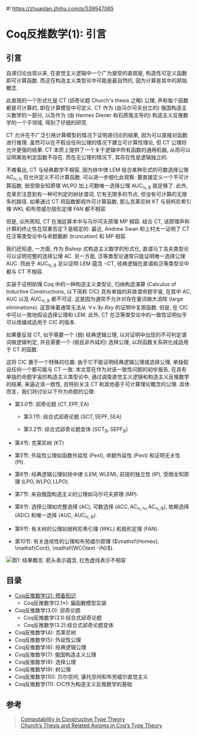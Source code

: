 #! https://zhuanlan.zhihu.com/p/539947065
# Coq反推数学(1): 引言

## 引言

自递归论出现以来, 在直觉主义逻辑中一个广为接受的直观是, 构造性可定义函数即可计算函数. 而这在构造主义类型论中可能是最自然的, 因为计算是其中的原始概念.

此直观的一个形式化是 $\mathsf{CT}$ (邱奇论题 Church's thesis 之略) 公理, 声称每个函数都是可计算的, 即在计算模型中可定义. $\mathsf{CT}$ 作为 (由马尔可夫创立的) 俄国构造主义数学的一部分, 以及作为 (由 Hannes Diener 和石原哉主导的) 构造主义反推数学的一个子领域, 得到了仔细的研究.

$\mathsf{CT}$ 允许在不广泛引用计算模型的情况下证明递归论的结果, 因为可以直接对函数进行推理. 虽然可以在不假设任何公理的情况下建立可计算性理论, 但 $\mathsf{CT}$ 公理将允许更强的结果. $\mathsf{CT}$ 本质上提供了一个关于逻辑中所有函数的通用机器, 从而可以证明某些判定函数不存在. 而在无公理的情况下, 其存在性是逻辑独立的.

不难看出, $\mathsf{CT}$ 与经典数学不相容, 因为排中律 $\mathsf{LEM}$ 结合某种形式的可数选择公理 $\mathsf{AC}_{\mathbb{N},\mathbb{N}}$ 将允许定义不可计算函数. 可以进一步细化此观察: 要直接定义一个不可计算函数, 弱受限全知原理 $\mathsf{WLPO}$ 加上可数唯一选择公理 $\mathsf{AUC}_{\mathbb{N},\mathbb{B}}$ 就足够了. 此外, 克莱尼注意到有一种可判定的树状谓词, 它有无限多的节点, 但没有可计算的无限多的路径. 如果通过 $\mathsf{CT}$ 将函数都视作可计算函数, 那么克莱尼树 $\mathsf{KT}$ 与弱柯尼希引理 $\mathsf{WKL}$ 和布劳威尔扇形定理 $\mathsf{FAN}$ 都不相容.

但是, 众所周知, $\mathsf{CT}$ 在海廷算术中与马尔可夫原理 $\mathsf{MP}$ 相容. 结合 $\mathsf{CT}$, 该原理声称计算的终止性在双重否定下是稳定的. 最近, Andrew Swan 和上村太一证明了 $\mathsf{CT}$ 在泛等类型论中与命题截断 (truncation) 和 $\mathsf{MP}$ 相容.

我们还知道, 一方面, 作为 Bishop 式构造主义数学的形式化, 直谓马丁洛夫类型论可以证明完整的选择公理 $\mathsf{AC}$. 另一方面, 泛等类型论通常只能证明唯一选择公理 $\mathsf{AUC}$. 而由于 $\mathsf{AUC}_{\mathbb{N},\mathbb{B}}$ 足以证明 $\mathsf{LEM}$ 蕴含 $\neg\mathsf{CT}$, 经典逻辑在直谓和泛等类型论中都与 $\mathsf{CT}$ 不相容.

实装于证明助理 Coq 中的一种构造主义类型论, 归纳构造演算 (Calculus of Inductive Constructions, 以下简称 $\mathsf{CIC}$) 具有单独的非直谓命题宇宙, 在其中 $\mathsf{AC}$, $\mathsf{AUC}$ 以及 $\mathsf{AUC}_{\mathbb{N},\mathbb{B}}$ 都不可证. 这是因为通常不允许对存在量词做大消除 (large eliminations). 这意味着通常无法从 $∀x.∃y.Rxy$ 的证明中复原函数. 但是, 在 $\mathsf{CIC}$ 中可以一致地假设选择公理和 $\mathsf{LEM}$. 此外, $\mathsf{CT}$ 在泛等类型论中的一致性证明似乎可以改编成适用于 $\mathsf{CIC}$ 的版本.

如果要反驳 $\mathsf{CT}$, 似乎需要一个 (弱) 经典逻辑公理, 以对证明中出现的不可判定谓词做逻辑判定, 并且需要一个 (弱且非外延的) 选择公理, 以将函数关系转化成适用于 $\mathsf{CT}$ 的函数.

这将 $\mathsf{CIC}$ 置于一个特殊的位置: 由于它不能证明经典逻辑公理或选择公理, 单独假设任何一个都可能与 $\mathsf{CT}$ 一致. 本文意在作为对该一致性问题的初步报告, 在具有单独的命题宇宙的构造主义类型论中, 通过调查直觉主义逻辑和构造主义反推数学的结果, 来逼近该一致性, 且特别关注 $\mathsf{CT}$ 和其他基于可计算理论概念的公理. 具体而言，我们将讨论以下作为命题的公理:

- 第3.0节: 邱奇论题 ($\mathsf{CT}, \mathsf{EPF}, \mathsf{EA}$)

  - 第3.1节: 综合式邱奇论题 ($\mathsf{SCT}, \mathsf{SEPF}, \mathsf{SEA}$)

  - 第3.2节: 综合式邱奇论题变体 ($\mathsf{SCT}_\mathbb{B}, \mathsf{SEPF}_\mathbb{B}$)

- 第4节: 克莱尼树 ($\mathsf{KT}$)

- 第5节: 外延性公理如函数外延性 ($\mathsf{Fext}$), 命题外延性 ($\mathsf{Pext}$) 和证明无关性 ($\mathsf{PI}$).

- 第6节: 经典逻辑公理如排中律 ($\mathsf{LEM},\mathsf{WLEM}$), 前提的独立性 ($\mathsf{IP}$), 受限全知原理 ($\mathsf{LPO},\mathsf{WLPO},\mathsf{LLPO}$).

- 第7节: 来自俄国构造主义的公理如马尔可夫原理 ($\mathsf{MP}$).

- 第8节: 选择公理如完整选择 ($\mathsf{AC}$), 可数选择 ($\mathsf{ACC}, \mathsf{AC}_{\mathbb{N},\mathbb{N}}, \mathsf{AC}_{\mathbb{N},\mathbb{B}}$), 依赖选择 ($\mathsf{ADC}$) 和唯一选择 ($\mathsf{AUC}$, $\mathsf{AUC}_{\mathbb{N},\mathbb{B}}$).

- 第9节: 有关树的公理如弱柯尼希引理 ($\mathsf{WKL}$) 和扇形定理 ($\mathsf{FAN}$).

- 第10节: 有关连续性的公理和布劳威尔原理 ($\mathsf{Homeo}, \mathsf{Cont}, \mathsf{WC{\text -}N}$).

![图1: 结果概览. 箭头表示蕴含, 红色虚线表示不相容](https://pic4.zhimg.com/80/v2-e8fc51f32fef30c36fb4659c420b9d46.jpg)

## 目录
- [Coq反推数学(2): 预备知识](https://zhuanlan.zhihu.com/p/541329399)
  - Coq反推数学(2.1*): 偏函数模型实装
- Coq反推数学(3.0): 邱奇论题
  - Coq反推数学(3.1):综合式邱奇论题
  - Coq反推数学(3.2):综合式邱奇论题变体
- Coq反推数学(4): 克莱尼树
- Coq反推数学(5): 外延性公理
- Coq反推数学(6): 经典逻辑公理
- Coq反推数学(7): 俄国构造主义公理
- Coq反推数学(8): 选择公理
- Coq反推数学(9): 树公理
- Coq反推数学(10): 贝尔空间, 康托空间和布劳威尔直觉主义
- Coq反推数学(11): CIC作为构造主义反推数学的基础

## 参考
> [Computability in Constructive Type Theory](https://www.ps.uni-saarland.de/Publications/details/Forster:2021:Computability_in_Constructive_Type_Th.html)  
[Church’s Thesis and Related Axioms in Coq’s Type Theory](https://www.ps.uni-saarland.de/Publications/details/Forster:2021:CT_Coq.html)  
